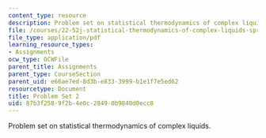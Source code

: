 ```yaml
---
content_type: resource
description: Problem set on statistical thermodynamics of complex liquids.
file: /courses/22-52j-statistical-thermodynamics-of-complex-liquids-spring-2004/87b3f2589f2b4e0c28490b9840d0ecc8_52_hwiichen04.pdf
file_type: application/pdf
learning_resource_types:
- Assignments
ocw_type: OCWFile
parent_title: Assignments
parent_type: CourseSection
parent_uid: e66ae7ed-8d3b-e833-3999-b1e1f7e5ed62
resourcetype: Document
title: Problem Set 2
uid: 87b3f258-9f2b-4e0c-2849-0b9840d0ecc8
---
```

Problem set on statistical thermodynamics of complex liquids.

